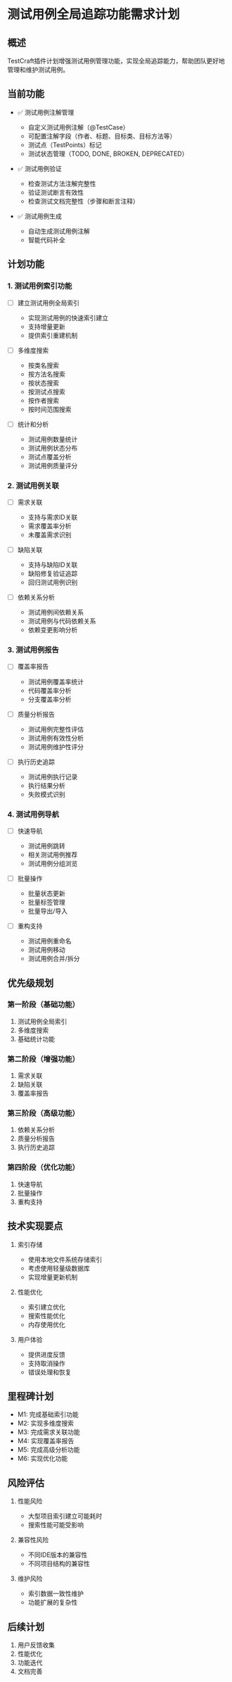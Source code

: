 # 测试用例全局追踪功能需求计划

## 概述
TestCraft插件计划增强测试用例管理功能，实现全局追踪能力，帮助团队更好地管理和维护测试用例。

## 当前功能
- ✅ 测试用例注解管理
  - 自定义测试用例注解（@TestCase）
  - 可配置注解字段（作者、标题、目标类、目标方法等）
  - 测试点（TestPoints）标记
  - 测试状态管理（TODO, DONE, BROKEN, DEPRECATED）

- ✅ 测试用例验证
  - 检查测试方法注解完整性
  - 验证测试断言有效性
  - 检查测试文档完整性（步骤和断言注释）

- ✅ 测试用例生成
  - 自动生成测试用例注解
  - 智能代码补全

## 计划功能

### 1. 测试用例索引功能
- [ ] 建立测试用例全局索引
  - 实现测试用例的快速索引建立
  - 支持增量更新
  - 提供索引重建机制

- [ ] 多维度搜索
  - 按类名搜索
  - 按方法名搜索
  - 按状态搜索
  - 按测试点搜索
  - 按作者搜索
  - 按时间范围搜索

- [ ] 统计和分析
  - 测试用例数量统计
  - 测试用例状态分布
  - 测试点覆盖分析
  - 测试用例质量评分

### 2. 测试用例关联
- [ ] 需求关联
  - 支持与需求ID关联
  - 需求覆盖率分析
  - 未覆盖需求识别

- [ ] 缺陷关联
  - 支持与缺陷ID关联
  - 缺陷修复验证追踪
  - 回归测试用例识别

- [ ] 依赖关系分析
  - 测试用例间依赖关系
  - 测试用例与代码依赖关系
  - 依赖变更影响分析

### 3. 测试用例报告
- [ ] 覆盖率报告
  - 测试用例覆盖率统计
  - 代码覆盖率分析
  - 分支覆盖率分析

- [ ] 质量分析报告
  - 测试用例完整性评估
  - 测试用例有效性分析
  - 测试用例维护性评分

- [ ] 执行历史追踪
  - 测试用例执行记录
  - 执行结果分析
  - 失败模式识别

### 4. 测试用例导航
- [ ] 快速导航
  - 测试用例跳转
  - 相关测试用例推荐
  - 测试用例分组浏览

- [ ] 批量操作
  - 批量状态更新
  - 批量标签管理
  - 批量导出/导入

- [ ] 重构支持
  - 测试用例重命名
  - 测试用例移动
  - 测试用例合并/拆分

## 优先级规划

### 第一阶段（基础功能）
1. 测试用例全局索引
2. 多维度搜索
3. 基础统计功能

### 第二阶段（增强功能）
1. 需求关联
2. 缺陷关联
3. 覆盖率报告

### 第三阶段（高级功能）
1. 依赖关系分析
2. 质量分析报告
3. 执行历史追踪

### 第四阶段（优化功能）
1. 快速导航
2. 批量操作
3. 重构支持

## 技术实现要点
1. 索引存储
   - 使用本地文件系统存储索引
   - 考虑使用轻量级数据库
   - 实现增量更新机制

2. 性能优化
   - 索引建立优化
   - 搜索性能优化
   - 内存使用优化

3. 用户体验
   - 提供进度反馈
   - 支持取消操作
   - 错误处理和恢复

## 里程碑计划
- M1: 完成基础索引功能
- M2: 实现多维度搜索
- M3: 完成需求关联功能
- M4: 实现覆盖率报告
- M5: 完成高级分析功能
- M6: 实现优化功能

## 风险评估
1. 性能风险
   - 大型项目索引建立可能耗时
   - 搜索性能可能受影响

2. 兼容性风险
   - 不同IDE版本的兼容性
   - 不同项目结构的兼容性

3. 维护风险
   - 索引数据一致性维护
   - 功能扩展的复杂性

## 后续计划
1. 用户反馈收集
2. 性能优化
3. 功能迭代
4. 文档完善 